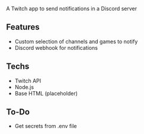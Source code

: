 A Twitch app to send notifications in a Discord server

## Features
  - Custom selection of channels and games to notify
  - Discord webhook for notifications

## Techs
  - Twitch API
  - Node.js
  - Base HTML (placeholder)

## To-Do
  - Get secrets from .env file 
